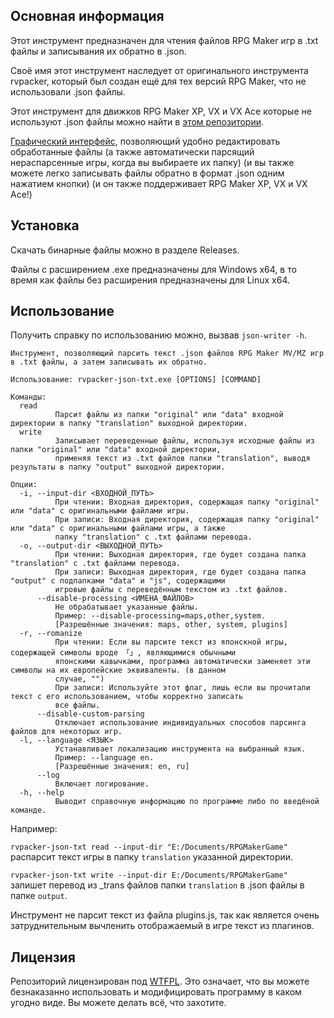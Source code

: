 ## Основная информация

Этот инструмент предназначен для чтения файлов RPG Maker игр в .txt файлы и записывания их обратно в .json.

Своё имя этот инструмент наследует от оригинального инструмента rvpacker, который был создан ещё для тех версий RPG Maker, что не использовали .json файлы.

Этот инструмент для движков RPG Maker XP, VX и VX Ace которые не используют .json файлы можно найти в [этом репозитории](https://github.com/savannstm/rvpacker-txt).

[Графический интерфейс](https://github.com/savannstm/rpgm-translation-gui), позволяющий удобно редактировать обработанные файлы (а также автоматически парсящий нераспарсенные игры, когда вы выбираете их папку) (и вы также можете легко записывать файлы обратно в формат .json одним нажатием кнопки) (и он также поддерживает RPG Maker XP, VX и VX Ace!)

## Установка

Скачать бинарные файлы можно в разделе Releases.

Файлы с расширением .exe предназначены для Windows x64, в то время как файлы без расширения предназначены для Linux x64.

## Использование

Получить справку по использованию можно, вызвав `json-writer -h`.

```
Инструмент, позволяющий парсить текст .json файлов RPG Maker MV/MZ игр в .txt файлы, а затем записывать их обратно.

Использование: rvpacker-json-txt.exe [OPTIONS] [COMMAND]

Команды:
  read
          Парсит файлы из папки "original" или "data" входной директории в папку "translation" выходной директории.
  write
          Записывает переведенные файлы, используя исходные файлы из папки "original" или "data" входной директории,
          применяя текст из .txt файлов папки "translation", выводя результаты в папку "output" выходной директории.

Опции:
  -i, --input-dir <ВХОДНОЙ_ПУТЬ>
          При чтении: Входная директория, содержащая папку "original" или "data" с оригинальными файлами игры.
          При записи: Входная директория, содержащая папку "original" или "data" с оригинальными файлами игры, а также
          папку "translation" с .txt файлами перевода.
  -o, --output-dir <ВЫХОДНОЙ_ПУТЬ>
          При чтении: Выходная директория, где будет создана папка "translation" с .txt файлами перевода.
          При записи: Выходная директория, где будет создана папка "output" с подпапками "data" и "js", содержащими
          игровые файлы с переведённым текстом из .txt файлов.
      --disable-processing <ИМЕНА_ФАЙЛОВ>
          Не обрабатывает указанные файлы.
          Пример: --disable-processing=maps,other,system.
          [Разрешённые значения: maps, other, system, plugins]
  -r, --romanize
          При чтении: Если вы парсите текст из японскной игры, содержащей символы вроде 「」, являющимися обычными
          японскими кавычками, программа автоматически заменяет эти символы на их европейские эквиваленты. (в данном
          случае, "")
          При записи: Используйте этот флаг, лишь если вы прочитали текст с его использованием, чтобы корректно записать
          все файлы.
      --disable-custom-parsing
          Отключает использование индивидуальных способов парсинга файлов для некоторых игр.
  -l, --language <ЯЗЫК>
          Устанавливает локализацию инструмента на выбранный язык.
          Пример: --language en.
          [Разрешённые значения: en, ru]
      --log
          Включает логирование.
  -h, --help
          Выводит справочную информацию по программе либо по введёной команде.
```

Например:

`rvpacker-json-txt read --input-dir "E:/Documents/RPGMakerGame"` распарсит текст игры в папку `translation` указанной директории.

`rvpacker-json-txt write --input-dir E:/Documents/RPGMakerGame"` запишет перевод из \_trans файлов папки `translation` в .json файлы в папке `output`.

Инструмент не парсит текст из файла plugins.js, так как является очень затруднительным вычленить отображаемый в игре текст из плагинов.

## Лицензия

Репозиторий лицензирован под [WTFPL](http://www.wtfpl.net/).
Это означает, что вы можете безнаказанно использовать и модифицировать программу в каком угодно виде. Вы можете делать всё, что захотите.
